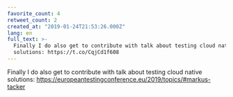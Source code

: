 ```yaml
---
favorite_count: 4
retweet_count: 2
created_at: "2019-01-24T21:53:26.000Z"
lang: en
full_text: >-
  Finally I do also get to contribute with talk about testing cloud native
  solutions: https://t.co/CqjCd1f608
---
```


Finally I do also get to contribute with talk about testing cloud native
solutions: <https://europeantestingconference.eu/2019/topics/#markus-tacker>
